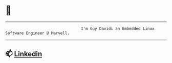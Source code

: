 #                                                               👋
---
                                     I'm Guy Davidi an Embedded Linux Software Engineer @ Marvell.
---
📫 [Linkedin](https://www.linkedin.com/in/guy-davidi/)
---


